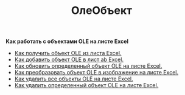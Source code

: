 ﻿---
title: ОлеОбъект
second_title: Aspose.Cells Cloud Documen
type: docs
url: /ru/oleobjects/
aliases: [/working-with-oleobjects/]
keywords: Get, add, delete, and update an OLE object in an Excel worksheet
description: Aspose.Cells Cloud REST API поддерживает получение, добавление, удаление и обновление объекта OLE на листе Excel. SDK поддерживает различные языки разработки. К ним относятся Android, C#, Go, Java, NodeJS, Perl, PHP, Python, Ruby и Swift.
weight: 100
kwords: Excel, Office Облако, REST API, электронная таблица, PDF, CSV, Json, Markdwon, OleObjects
---
**Как работать с объектами OLE на листе Excel**

- [Как получить объект OLE из листа Excel.](/cells/ru/oleobjects/get/)
- [Как добавить объект OLE в лист ab Excel.](/cells/ru/oleobjects/add/)
- [Как обновить определенный объект OLE на листе Excel.](/cells/ru/oleobjects/update/)
- [Как преобразовать объект OLE в изображение на листе Excel.](/cells/ru/oleobjects/convert/)
- [Как удалить все объекты OLE на листе Excel.](/cells/ru/oleobjects/clear/)
- [Как удалить определенный объект OLE на листе Excel.](/cells/ru/oleobjects/delete/)
